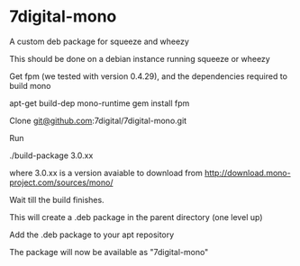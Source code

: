 7digital-mono
=============

A custom deb package for squeeze and wheezy

This should be done on a debian instance running squeeze or wheezy

Get fpm (we tested with version 0.4.29), and the dependencies required to build mono

 apt-get build-dep mono-runtime
 gem install fpm

Clone
 git@github.com:7digital/7digital-mono.git


Run
 
 ./build-package 3.0.xx  

where 3.0.xx is a version avaiable to download from http://download.mono-project.com/sources/mono/

Wait till the build finishes.

This will create a .deb package in the parent directory (one level up)

Add the .deb package to your apt repository

The package will now be available as "7digital-mono"
